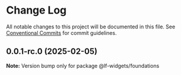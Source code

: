 # Change Log

All notable changes to this project will be documented in this file. See [Conventional Commits](https://conventionalcommits.org) for commit guidelines.

## 0.0.1-rc.0 (2025-02-05)

**Note:** Version bump only for package @lf-widgets/foundations
